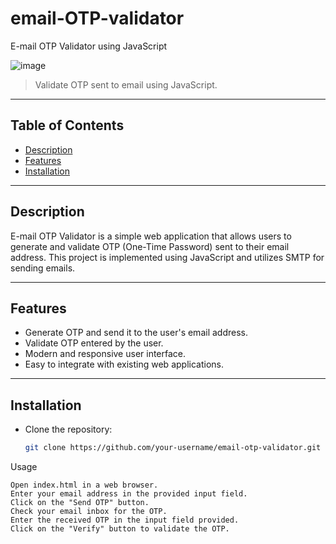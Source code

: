# email-OTP-validator
E-mail OTP Validator using JavaScript

![image](https://github.com/harsh4042/email-OTP-validator/assets/106963882/75f692e6-b1a2-4072-844d-1802b2de13bd)


> Validate OTP sent to email using JavaScript.

---

## Table of Contents

- [Description](#description)
- [Features](#features)
- [Installation](#installation)

---

## Description

E-mail OTP Validator is a simple web application that allows users to generate and validate OTP (One-Time Password) sent to their email address. This project is implemented using JavaScript and utilizes SMTP for sending emails.

---

## Features

- Generate OTP and send it to the user's email address.
- Validate OTP entered by the user.
- Modern and responsive user interface.
- Easy to integrate with existing web applications.

---

## Installation

- Clone the repository:

  ```bash
  git clone https://github.com/your-username/email-otp-validator.git

Usage

    Open index.html in a web browser.
    Enter your email address in the provided input field.
    Click on the "Send OTP" button.
    Check your email inbox for the OTP.
    Enter the received OTP in the input field provided.
    Click on the "Verify" button to validate the OTP.

